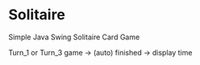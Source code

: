 # Solitaire
Simple Java Swing Solitaire Card Game

Turn_1 or Turn_3 game -> (auto) finished -> display  time